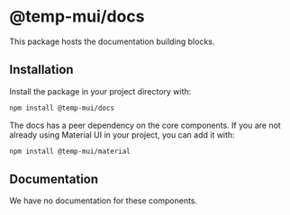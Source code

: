 # @temp-mui/docs

This package hosts the documentation building blocks.

## Installation

Install the package in your project directory with:

```bash
npm install @temp-mui/docs
```

The docs has a peer dependency on the core components.
If you are not already using Material UI in your project, you can add it with:

```bash
npm install @temp-mui/material
```

## Documentation

We have no documentation for these components.

